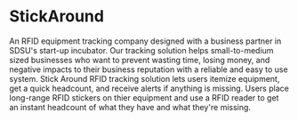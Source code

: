 # StickAround
An RFID equipment tracking company designed with a business partner in SDSU's start-up incubator. Our tracking solution helps small-to-medium sized businesses who want to prevent wasting time, losing money, and negative impacts to their business reputation with a reliable and easy to use system.
Stick Around RFID tracking solution lets users itemize equipment, get a quick headcount, and receive alerts if anything is missing. Users place long-range RFID stickers on thier equipment and use a RFID reader to get an instant headcount of what they have and what they're missing.
